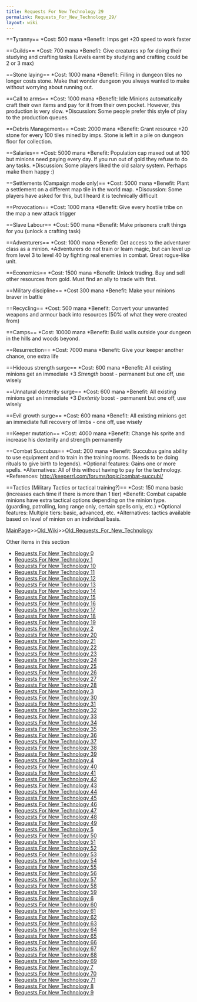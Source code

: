 ```yaml
---
title: Requests For New Technology 29
permalink: Requests_For_New_Technology_29/
layout: wiki
---
```

==Tyranny==
*Cost: 500 mana
*Benefit: Imps get +20 speed to work faster

==Guilds==
*Cost: 700 mana
*Benefit: Give creatures xp for doing their studying and crafting tasks (Levels earnt by studying and crafting could be 2 or 3 max)

==Stone laying==
*Cost: 1000 mana
*Benefit: Filling in dungeon tiles no longer costs stone. Make that wonder dungeon you always wanted to make without worrying about running out.

==Call to arms==
*Cost: 1000 mana
*Benefit: Idle Minions automatically craft their own items and pay for it from their own pocket. However, this production is very slow.
*Discussion: Some people prefer this style of play to the production queues.

==Debris Management==
*Cost: 2000 mana
*Benefit: Grant resource +20 stone for every 100 tiles mined by imps. Stone is left in a pile on dungeon floor for collection.

==Salaries==
*Cost: 5000 mana
*Benefit: Population cap maxed out at 100 but minions need paying every day. If you run out of gold they refuse to do any tasks.
*Discussion: Some players liked the old salary system. Perhaps make them happy :)

==Settlements (Campaign mode only)==
*Cost: 5000 mana
*Benefit: Plant a settlement on a different map tile in the world map.
*Discussion: Some players have asked for this, but I heard it is technically difficult

==Provocation==
*Cost: 1000 mana
*Benefit: Give every hostile tribe on the map a new attack trigger

==Slave Labour==
*Cost: 500 mana
*Benefit: Make prisoners craft things for you (unlock a crafting task)

==Adventurers==
*Cost: 1000 mana
*Benefit: Get access to the adventurer class as a minion.
*Adventurers do not train or learn magic, but can level up from level 3 to level 40 by fighting real enemies in combat. Great rogue-like unit.

==Economics==
*Cost: 1500 mana
*Benefit: Unlock trading. Buy and sell other resources from gold. Must find an ally to trade with first.

==Military discipline==
*Cost 300 mana
*Benefit: Make your minions braver in battle

==Recycling==
*Cost: 500 mana
*Benefit: Convert your unwanted weapons and armour back into resources (50% of what they were created from)

==Camps==
*Cost: 10000 mana
*Benefit: Build walls outside your dungeon in the hills and woods beyond.

==Resurrection==
*Cost: 7000 mana
*Benefit: Give your keeper another chance, one extra life

==Hideous strength surge==
*Cost: 600 mana
*Benefit: All existing minions get an immediate +3 _Strength_ boost - permanent but one off, use wisely

==Unnatural dexterity surge==
*Cost: 600 mana
*Benefit: All existing minions get an immediate +3 _Dexterity_ boost - permanent but one off, use wisely

==Evil growth surge==
*Cost: 600 mana
*Benefit: All existing minions get an immediate full recovery of limbs - one off, use wisely

==Keeper mutation==
*Cost: 4000 mana
*Benefit: Change his sprite and increase his dexterity and strength permanently

==Combat Succubus==
*Cost: 200 mana
*Benefit: Succubus gains ability to use equipment and to train in the training rooms. (Needs to be doing rituals to give birth to legends).
*Optional features: Gains one or more spells.
*Alternatives: All of this without having to pay for the technology.
*References: http://keeperrl.com/forums/topic/combat-succubi/

==Tactics (Military Tactics or tactical training?)==
*Cost: 150 mana basic (increases each time if there is more than 1 tier)
*Benefit: Combat capable minions have extra tactical options depending on the minion type. (guarding, patrolling, long range only, certain spells only, etc.)
*Optional features: Multiple tiers: basic, advanced, etc.
*Alternatives: tactics available based on level of minion on an individual basis.

[MainPage](/keeperrl_wiki/ "wikilink")>>[Old_Wiki](/keeperrl_wiki/Old_Wiki "wikilink")>>[Old_Requests_For_New_Technology](/keeperrl_wiki/Old_Requests_For_New_Technology "wikilink")

Other items in this section
-    [Requests For New Technology 0](/keeperrl_wiki/Requests_For_New_Technology_0 "wikilink")
-    [Requests For New Technology 1](/keeperrl_wiki/Requests_For_New_Technology_1 "wikilink")
-    [Requests For New Technology 10](/keeperrl_wiki/Requests_For_New_Technology_10 "wikilink")
-    [Requests For New Technology 11](/keeperrl_wiki/Requests_For_New_Technology_11 "wikilink")
-    [Requests For New Technology 12](/keeperrl_wiki/Requests_For_New_Technology_12 "wikilink")
-    [Requests For New Technology 13](/keeperrl_wiki/Requests_For_New_Technology_13 "wikilink")
-    [Requests For New Technology 14](/keeperrl_wiki/Requests_For_New_Technology_14 "wikilink")
-    [Requests For New Technology 15](/keeperrl_wiki/Requests_For_New_Technology_15 "wikilink")
-    [Requests For New Technology 16](/keeperrl_wiki/Requests_For_New_Technology_16 "wikilink")
-    [Requests For New Technology 17](/keeperrl_wiki/Requests_For_New_Technology_17 "wikilink")
-    [Requests For New Technology 18](/keeperrl_wiki/Requests_For_New_Technology_18 "wikilink")
-    [Requests For New Technology 19](/keeperrl_wiki/Requests_For_New_Technology_19 "wikilink")
-    [Requests For New Technology 2](/keeperrl_wiki/Requests_For_New_Technology_2 "wikilink")
-    [Requests For New Technology 20](/keeperrl_wiki/Requests_For_New_Technology_20 "wikilink")
-    [Requests For New Technology 21](/keeperrl_wiki/Requests_For_New_Technology_21 "wikilink")
-    [Requests For New Technology 22](/keeperrl_wiki/Requests_For_New_Technology_22 "wikilink")
-    [Requests For New Technology 23](/keeperrl_wiki/Requests_For_New_Technology_23 "wikilink")
-    [Requests For New Technology 24](/keeperrl_wiki/Requests_For_New_Technology_24 "wikilink")
-    [Requests For New Technology 25](/keeperrl_wiki/Requests_For_New_Technology_25 "wikilink")
-    [Requests For New Technology 26](/keeperrl_wiki/Requests_For_New_Technology_26 "wikilink")
-    [Requests For New Technology 27](/keeperrl_wiki/Requests_For_New_Technology_27 "wikilink")
-    [Requests For New Technology 28](/keeperrl_wiki/Requests_For_New_Technology_28 "wikilink")
-    [Requests For New Technology 3](/keeperrl_wiki/Requests_For_New_Technology_3 "wikilink")
-    [Requests For New Technology 30](/keeperrl_wiki/Requests_For_New_Technology_30 "wikilink")
-    [Requests For New Technology 31](/keeperrl_wiki/Requests_For_New_Technology_31 "wikilink")
-    [Requests For New Technology 32](/keeperrl_wiki/Requests_For_New_Technology_32 "wikilink")
-    [Requests For New Technology 33](/keeperrl_wiki/Requests_For_New_Technology_33 "wikilink")
-    [Requests For New Technology 34](/keeperrl_wiki/Requests_For_New_Technology_34 "wikilink")
-    [Requests For New Technology 35](/keeperrl_wiki/Requests_For_New_Technology_35 "wikilink")
-    [Requests For New Technology 36](/keeperrl_wiki/Requests_For_New_Technology_36 "wikilink")
-    [Requests For New Technology 37](/keeperrl_wiki/Requests_For_New_Technology_37 "wikilink")
-    [Requests For New Technology 38](/keeperrl_wiki/Requests_For_New_Technology_38 "wikilink")
-    [Requests For New Technology 39](/keeperrl_wiki/Requests_For_New_Technology_39 "wikilink")
-    [Requests For New Technology 4](/keeperrl_wiki/Requests_For_New_Technology_4 "wikilink")
-    [Requests For New Technology 40](/keeperrl_wiki/Requests_For_New_Technology_40 "wikilink")
-    [Requests For New Technology 41](/keeperrl_wiki/Requests_For_New_Technology_41 "wikilink")
-    [Requests For New Technology 42](/keeperrl_wiki/Requests_For_New_Technology_42 "wikilink")
-    [Requests For New Technology 43](/keeperrl_wiki/Requests_For_New_Technology_43 "wikilink")
-    [Requests For New Technology 44](/keeperrl_wiki/Requests_For_New_Technology_44 "wikilink")
-    [Requests For New Technology 45](/keeperrl_wiki/Requests_For_New_Technology_45 "wikilink")
-    [Requests For New Technology 46](/keeperrl_wiki/Requests_For_New_Technology_46 "wikilink")
-    [Requests For New Technology 47](/keeperrl_wiki/Requests_For_New_Technology_47 "wikilink")
-    [Requests For New Technology 48](/keeperrl_wiki/Requests_For_New_Technology_48 "wikilink")
-    [Requests For New Technology 49](/keeperrl_wiki/Requests_For_New_Technology_49 "wikilink")
-    [Requests For New Technology 5](/keeperrl_wiki/Requests_For_New_Technology_5 "wikilink")
-    [Requests For New Technology 50](/keeperrl_wiki/Requests_For_New_Technology_50 "wikilink")
-    [Requests For New Technology 51](/keeperrl_wiki/Requests_For_New_Technology_51 "wikilink")
-    [Requests For New Technology 52](/keeperrl_wiki/Requests_For_New_Technology_52 "wikilink")
-    [Requests For New Technology 53](/keeperrl_wiki/Requests_For_New_Technology_53 "wikilink")
-    [Requests For New Technology 54](/keeperrl_wiki/Requests_For_New_Technology_54 "wikilink")
-    [Requests For New Technology 55](/keeperrl_wiki/Requests_For_New_Technology_55 "wikilink")
-    [Requests For New Technology 56](/keeperrl_wiki/Requests_For_New_Technology_56 "wikilink")
-    [Requests For New Technology 57](/keeperrl_wiki/Requests_For_New_Technology_57 "wikilink")
-    [Requests For New Technology 58](/keeperrl_wiki/Requests_For_New_Technology_58 "wikilink")
-    [Requests For New Technology 59](/keeperrl_wiki/Requests_For_New_Technology_59 "wikilink")
-    [Requests For New Technology 6](/keeperrl_wiki/Requests_For_New_Technology_6 "wikilink")
-    [Requests For New Technology 60](/keeperrl_wiki/Requests_For_New_Technology_60 "wikilink")
-    [Requests For New Technology 61](/keeperrl_wiki/Requests_For_New_Technology_61 "wikilink")
-    [Requests For New Technology 62](/keeperrl_wiki/Requests_For_New_Technology_62 "wikilink")
-    [Requests For New Technology 63](/keeperrl_wiki/Requests_For_New_Technology_63 "wikilink")
-    [Requests For New Technology 64](/keeperrl_wiki/Requests_For_New_Technology_64 "wikilink")
-    [Requests For New Technology 65](/keeperrl_wiki/Requests_For_New_Technology_65 "wikilink")
-    [Requests For New Technology 66](/keeperrl_wiki/Requests_For_New_Technology_66 "wikilink")
-    [Requests For New Technology 67](/keeperrl_wiki/Requests_For_New_Technology_67 "wikilink")
-    [Requests For New Technology 68](/keeperrl_wiki/Requests_For_New_Technology_68 "wikilink")
-    [Requests For New Technology 69](/keeperrl_wiki/Requests_For_New_Technology_69 "wikilink")
-    [Requests For New Technology 7](/keeperrl_wiki/Requests_For_New_Technology_7 "wikilink")
-    [Requests For New Technology 70](/keeperrl_wiki/Requests_For_New_Technology_70 "wikilink")
-    [Requests For New Technology 71](/keeperrl_wiki/Requests_For_New_Technology_71 "wikilink")
-    [Requests For New Technology 8](/keeperrl_wiki/Requests_For_New_Technology_8 "wikilink")
-    [Requests For New Technology 9](/keeperrl_wiki/Requests_For_New_Technology_9 "wikilink")
